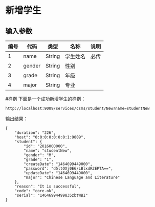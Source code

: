 # 新增学生

## 输入参数
| 编号 | 代码 | 类型 | 名称 | 说明 |
| ---- | ---- | ---- | ---- | ---- |
| 1 | name | String | 学生姓名 | 必传 |
| 2 | gender | String | 性别 | |
| 3 | grade | String | 年级 | |
| 4 | major | String | 专业 | |

#样例
下面是一个成功新增学生的样例：
```url
http://localhost:9009/services/csms/student/New?name=studentNew
```

输出结果：
```
{
    "duration": "226",
    "host": "0:0:0:0:0:0:0:1:9009",
    "student": {
        "id": "2016000000",
        "name": "studentNew",
        "gender": "M",
        "grade": "1",
        "createDate": "1464699449000",
        "password": "d5ltOXj0E6/LBlxdR2EPTA==",
        "updateDate": "1464699449000",
        "major": "Chinese Language and Literature"
    },
    "reason": "It is successful",
    "code": "core.ok",
    "serial": "14646994499835zbtWBI"
}
```
